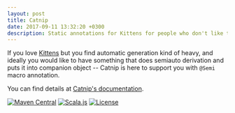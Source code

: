 ```yaml
---
layout: post
title: Catnip
date: 2017-09-11 13:32:20 +0300
description: Static annotations for Kittens for people who don't like to write semiautomatic derivations into companion objects themselves
---
```


If you love [Kittens](https://github.com/typelevel/kittens) but you find automatic generation kind of heavy,
and ideally you would like to have something that does semiauto derivation and puts it into companion object
-- Catnip is here to support you with `@Semi` macro annotation.

You can find details at [Catnip's documentation](https://scalalandio.github.io/catnip/).

[![Maven Central](https://img.shields.io/maven-central/v/io.scalaland/catnip_2.12.svg)](https://central.sonatype.com/search?q=catnip)
[![Scala.js](https://www.scala-js.org/assets/badges/scalajs-0.6.17.svg)](https://www.scala-js.org)
[![License](https://img.shields.io/:license-Apache%202-green.svg)](https://www.apache.org/licenses/LICENSE-2.0.txt)
